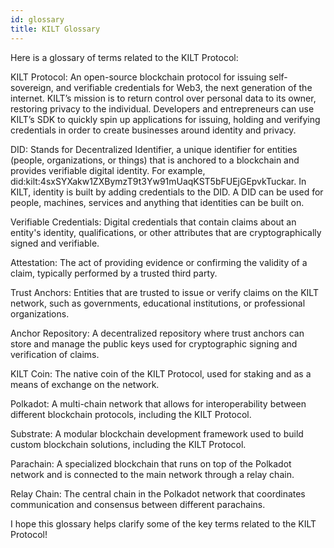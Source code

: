 ```yaml
---
id: glossary
title: KILT Glossary
---
```


Here is a glossary of terms related to the KILT Protocol:

KILT Protocol: An open-source blockchain protocol for issuing self-sovereign, and verifiable credentials for Web3, the next generation of the internet. KILT’s mission is to return control over personal data to its owner, restoring privacy to the individual. Developers and entrepreneurs can use KILT’s SDK to quickly spin up applications for issuing, holding and verifying credentials in order to create businesses around identity and privacy.

DID: Stands for Decentralized Identifier, a unique identifier for entities (people, organizations, or things) that is anchored to a blockchain and provides verifiable digital identity. For example, did:kilt:4sxSYXakw1ZXBymzT9t3Yw91mUaqKST5bFUEjGEpvkTuckar. In KILT, identity is built by adding credentials to the DID. A DID can be used for people, machines, services and anything that identities can be built on.

Verifiable Credentials: Digital credentials that contain claims about an entity's identity, qualifications, or other attributes that are cryptographically signed and verifiable.

Attestation: The act of providing evidence or confirming the validity of a claim, typically performed by a trusted third party.

Trust Anchors: Entities that are trusted to issue or verify claims on the KILT network, such as governments, educational institutions, or professional organizations.

Anchor Repository: A decentralized repository where trust anchors can store and manage the public keys used for cryptographic signing and verification of claims.

KILT Coin: The native coin of the KILT Protocol, used for staking and as a means of exchange on the network.

Polkadot: A multi-chain network that allows for interoperability between different blockchain protocols, including the KILT Protocol.

Substrate: A modular blockchain development framework used to build custom blockchain solutions, including the KILT Protocol.

Parachain: A specialized blockchain that runs on top of the Polkadot network and is connected to the main network through a relay chain.

Relay Chain: The central chain in the Polkadot network that coordinates communication and consensus between different parachains.

I hope this glossary helps clarify some of the key terms related to the KILT Protocol!
